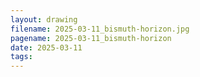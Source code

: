 ```yaml
---
layout: drawing
filename: 2025-03-11_bismuth-horizon.jpg
pagename: 2025-03-11_bismuth-horizon
date: 2025-03-11
tags:
---
```

